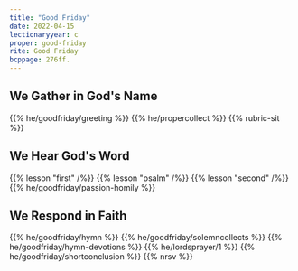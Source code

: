 ```yaml
---
title: "Good Friday"
date: 2022-04-15
lectionaryyear: c
proper: good-friday
rite: Good Friday
bcppage: 276ff.
---
```


## We Gather in God's Name
{{% he/goodfriday/greeting %}}
{{% he/propercollect %}}
{{% rubric-sit %}}

## We Hear God's Word
{{% lesson "first" /%}}
{{% lesson "psalm" /%}}
{{% lesson "second" /%}}
{{% he/goodfriday/passion-homily %}}

## We Respond in Faith
{{% he/goodfriday/hymn %}}
{{% he/goodfriday/solemncollects %}}
{{% he/goodfriday/hymn-devotions %}}
{{% he/lordsprayer/1 %}}
{{% he/goodfriday/shortconclusion %}}
{{% nrsv %}}

